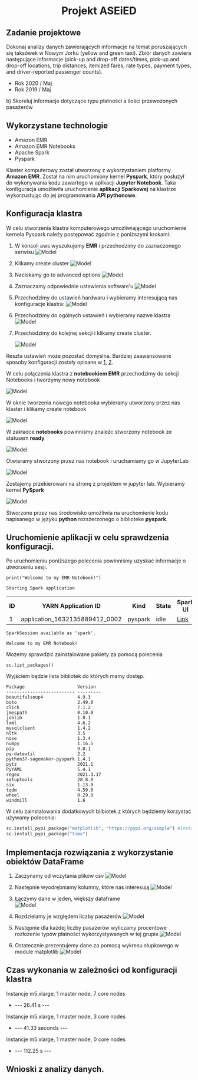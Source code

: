 # <center>**Projekt ASEiED**</center>
 ## Zadanie projektowe
 Dokonaj analizy danych zawierających informacje na temat poruszających się taksówek w Nowym Jorku (yellow and green taxi). Zbiór danych zawiera następujące informacje (pick-up and drop-off dates/times, pick-up and drop-off locations, trip distances, itemized fares, rate types, payment types, and driver-reported passenger counts).

 * Rok 2020 / Maj
 * Rok 2019 / Maj

 b) Skoreluj informacje dotyczące typu płatności a ilości przewożonych pasażerów 

 ## Wykorzystane technologie

* Amazon EMR
* Amazon EMR Notebooks
* Apache Spark
* Pyspark

Klaster komputerowy został utworzony z wykorzystaniem platformy **Amazon EMR**. Został na nim uruchomiony kernel **Pyspark**, który posłużył do wykonywania kodu zawartego w aplikacji **Jupyter Notebook**. Taka konfiguracja umożliwiła uruchomienie **aplikacji Sparkowej** na klastrze wykorzustując do jej programowania **API pythonowe**.  

 ## Konfiguracja klastra

 W celu stworzenia klastra komputerowego umożliwiającego uruchomienie kernela Pyspark należy postępować zgodnie z poniższymi krokami:
1. W konsoli aws wyszukujemy **EMR** i przechodzimy do zaznaczonego serwisu
   ![Model](./zdjecia/emr.png)
2. Klikamy create cluster
    ![Model](./zdjecia/create.png)
3. Naciskamy go to advanced options
   ![Model](./zdjecia/advanced.png)
4. Zaznaczamy odpowiednie ustawienia software'u
   ![Model](./zdjecia/apps.png)
5. Przechodzimy do ustawień hardwaru i wybieramy interesującą nas konfiguracje klastra:
   ![Model](./zdjecia/nodes.png)
6. Przechodzimy do ogólnych ustawień i wybieramy nazwe klastra
   ![Model](./zdjecia/name.png)
7. Przechodzimy do kolejnej sekcji i klikamy create cluster.

   ![Model](./zdjecia/createcluster.png)

Reszta ustawień może pozostać domyślna. Bardziej zaawansowane sposoby konfiguracji zostały opisane w [1], [2].

W celu połączenia klastra z **notebookiem EMR** przechodzimy do sekcji Notebooks i tworzymy nowy notebook

![Model](./zdjecia/notebooks.png)

W oknie tworzenia nowego notebooka wybieramy utworzony przez nas klaster i klikamy create notebook 

![Model](./zdjecia/createnote.png)

W zakładce **notebooks** powinniśmy znaleźc stworzony notebook ze statusem **ready**

![Model](./zdjecia/notebook_created.png)

Otwieramy stworzony przez nas notebook i uruchamiamy go w JupyterLab

![Model](./zdjecia/notebook_open.png)

Zostajemy przekierowani na stronę z projektem w jupyter lab. Wybieramy kernel **PySpark**

![Model](./zdjecia/kernel.png) 

Stworzone przez nas środowisko umożliwia na uruchomienie kodu napisanego w języku **python** rozszerzonego o biblioteke **pyspark**. 

## Uruchomienie aplikacji w celu sprawdzenia konfiguracji.

Po uruchomieniu poniższego polecenia powinniśmy uzyskać informacje o utworzeniu sesji.
```pyspark
print("Welcome to my EMR Notebook!")
```
    Starting Spark application



<table>
<tr><th>ID</th><th>YARN Application ID</th><th>Kind</th><th>State</th><th>Spark UI</th><th>Driver log</th><th>Current session?</th></tr><tr><td>1</td><td>application_1632135889412_0002</td><td>pyspark</td><td>idle</td><td><a target="_blank" href="http://ip-172-31-23-195.ec2.internal:20888/proxy/application_1632135889412_0002/" class="emr-proxy-link" emr-resource="j-Z5ZR72BOWI4Q
" application-id="application_1632135889412_0002">Link</a></td><td><a target="_blank" href="http://ip-172-31-29-131.ec2.internal:8042/node/containerlogs/container_1632135889412_0002_01_000001/livy" >Link</a></td><td>✔</td></tr></table>

    SparkSession available as 'spark'.

    Welcome to my EMR Notebook!


Możemy sprawdzić zainstalowane pakiety za pomocą polecenia

```pyspark
sc.list_packages()
```

Wyjściem będzie lista bibliotek do których mamy dostęp.


    Package                    Version  
    -------------------------- ---------
    beautifulsoup4             4.9.3    
    boto                       2.49.0   
    click                      7.1.2    
    jmespath                   0.10.0   
    joblib                     1.0.1    
    lxml                       4.6.2    
    mysqlclient                1.4.2    
    nltk                       3.5      
    nose                       1.3.4    
    numpy                      1.16.5   
    pip                        9.0.1    
    py-dateutil                2.2      
    python37-sagemaker-pyspark 1.4.1    
    pytz                       2021.1   
    PyYAML                     5.4.1    
    regex                      2021.3.17
    setuptools                 28.8.0   
    six                        1.13.0   
    tqdm                       4.59.0   
    wheel                      0.29.0   
    windmill                   1.6

W celu zainstalowania dodatkowych bilbiotek z których będziemy korzystać używamy polecenia:
```python
sc.install_pypi_package("matplotlib", "https://pypi.org/simple") #Install matplotlib from given PyPI repository
sc.install_pypi_package("time")
```

## Implementacja rozwiązania z wykorzystanie obiektów DataFrame

1. Zaczynamy od wczytania plików csv 
![Model](./zdjecia/buckets.png)

2. Następnie wyodrębniamy kolumny, które nas interesują
![Model](./zdjecia/which_columns.png)

3. Łączymy dane w jeden, większy dataframe</br>
![Model](./zdjecia/union.png)

4. Rozdzielamy je względem liczby pasażerów
![Model](./zdjecia/by_number.png)

5. Następnie dla każdej liczby pasażerów wyliczamy procentowe rozłożenie typów płatności wykorzystywanych w tej grupie
![Model](./zdjecia/percentages.png)

6. Ostatecznie prezentujemy dane za pomocą wykresu słupkowego w module matplotlib
![Model](./zdjecia/plotting.png)

## Czas wykonania w zależności od konfiguracji klastra

Instancje m5.xlarge, 1 master node, 7 core nodes
*   --- 26.41 s ---
  
Instancje m5.xlarge, 1 master node, 3 core nodes
*   --- 41.33 seconds ---
  
Instancje m5.xlarge, 1 master node, 0 core nodes
*   --- 112.25 s ---


## Wnioski z analizy danych. 

[1]: <https://towardsdatascience.com/how-to-set-up-a-cost-effective-aws-emr-cluster-and-jupyter-notebooks-for-sparksql-552360ffd4bc>
[2]: <https://docs.aws.amazon.com/emr/latest/ManagementGuide/emr-managed-notebooks-considerations.html>
